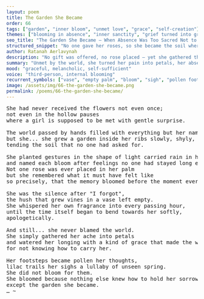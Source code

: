 ```yaml
---
layout: poem
title: The Garden She Became
order: 66
tags: ["garden", "inner bloom", "unmet love", "grace", "self-creation"]
themes: ["blooming in absence", "inner sanctity", "grief turned into growth"]
seo_title: "The Garden She Became — When Absence Was Too Sacred Not to Flower Into Herself"
structured_snippet: "No one gave her roses, so she became the soil where sorrow could bloom into grace."
author: Ratanah Aerlavynah
description: "No gift was offered, no rose placed — yet she gathered the ache and bloomed where no one else dared."
summary: "Unmet by the world, she turned her pain into petals, her absence into a sacred bloom."
mood: "graceful, melancholic, self-sufficient"
voice: "third-person, internal blooming"
recurrent_symbols: ["vase", "empty palm", "bloom", "sigh", "pollen footsteps"]
image: /assets/img/66-the-garden-she-became.png
permalink: /poems/66-the-garden-she-became/
---
```


<pre>
She had never received the flowers not even once;
not even in the hollow pauses 
where a girl is supposed to be met with gentle surprise.

The world passed by hands filled with everything but her name, 
but she... she grew a garden inside her ribs slowly, shyly, 
tending the soil that no one had asked for.

She planted gestures in the shape of light carried rain in her breath 
and named each bloom after feelings no one had stayed long enough to feel.
Not one rose was ever placed in her palm 
but she remembered what it must have felt like 
so precisely, that the memory bloomed before the moment ever came.

She was the silence after "I forgot",
the hush that grew vines in a vase left empty.
She whispered her own fragrance into every passing hour, 
until the time itself began to bend towards her softly, 
apologetically.

And still... she never blamed the world. 
She simply gathered her ache into petals 
and watered her longing with a kind of grace that made the wind ache 
for not knowing how to carry her.

Her footsteps became pollen her thoughts, 
lilac trails her sighs a lullaby of unseen spring.
She did not bloom for them. 
She bloomed because nothing else knew how to hold her sorrow 
except the garden she became.
… ~
</pre>
